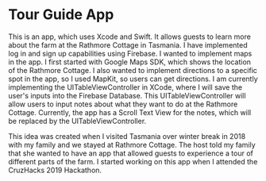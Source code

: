 # Tour Guide App

This is an app, which uses Xcode and Swift. It allows guests to learn more about the farm at the Rathmore Cottage in Tasmania. I have implemented log in and sign up capabilities using Firebase. I wanted to implement maps in the app. I first started with Google Maps SDK, which shows the location of the Rathmore Cottage. I also wanted to implement directions to a specific spot in the app, so I used MapKit, so users can get directions. I am currently implementing the UITableViewController in XCode, where I will save the user's inputs into the Firebase Database. This UITableViewController will allow users to input notes about what they want to do at the Rathmore Cottage. Currently, the app has a Scroll Text View for the notes, which will be replaced by the UITableViewController.

This idea was created when I visited Tasmania over winter break in 2018 with my family and we stayed at Rathmore Cottage. The host told my family that she wanted to have an app that allowed guests to experience a tour of different parts of the farm. I started working on this app when I attended the CruzHacks 2019 Hackathon.

